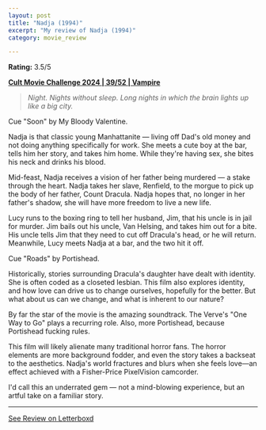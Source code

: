 ```yaml
---
layout: post
title: "Nadja (1994)"
excerpt: "My review of Nadja (1994)"
category: movie_review

---
```


**Rating:** 3.5/5

<b><a href="https://boxd.it/rIGbC/detail" rel="nofollow">Cult Movie Challenge 2024 | 39/52 | Vampire</a></b>

<blockquote><i>Night. Nights without sleep. Long nights in which the brain lights up like a big city.</i></blockquote>Cue "Soon" by My Bloody Valentine.

Nadja is that classic young Manhattanite — living off Dad's old money and not doing anything specifically for work. She meets a cute boy at the bar, tells him her story, and takes him home. While they're having sex, she bites his neck and drinks his blood.

Mid-feast, Nadja receives a vision of her father being murdered — a stake through the heart. Nadja takes her slave, Renfield, to the morgue to pick up the body of her father, Count Dracula. Nadja hopes that, no longer in her father's shadow, she will have more freedom to live a new life.

Lucy runs to the boxing ring to tell her husband, Jim, that his uncle is in jail for murder. Jim bails out his uncle, Van Helsing, and takes him out for a bite. His uncle tells Jim that they need to cut off Dracula's head, or he will return. Meanwhile, Lucy meets Nadja at a bar, and the two hit it off.

Cue "Roads" by Portishead.

Historically, stories surrounding Dracula's daughter have dealt with identity. She is often coded as a closeted lesbian. This film also explores identity, and how love can drive us to change ourselves, hopefully for the better. But what about us can we change, and what is inherent to our nature?

By far the star of the movie is the amazing soundtrack. The Verve's "One Way to Go" plays a recurring role. Also, more Portishead, because Portishead fucking rules.

This film will likely alienate many traditional horror fans. The horror elements are more background fodder, and even the story takes a backseat to the aesthetics. Nadja's world fractures and blurs when she feels love—an effect achieved with a Fisher-Price PixelVision camcorder.

I'd call this an underrated gem — not a mind-blowing experience, but an artful take on a familiar story.

<hr>

[See Review on Letterboxd](https://boxd.it/8ukOrP)
